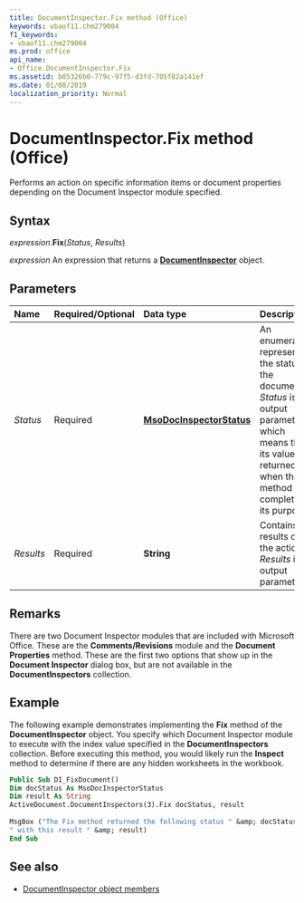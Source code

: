 ```yaml
---
title: DocumentInspector.Fix method (Office)
keywords: vbaof11.chm279004
f1_keywords:
- vbaof11.chm279004
ms.prod: office
api_name:
- Office.DocumentInspector.Fix
ms.assetid: b05326b0-779c-97f5-d3fd-705f82a141ef
ms.date: 01/08/2019
localization_priority: Normal
---
```



# DocumentInspector.Fix method (Office)

Performs an action on specific information items or document properties depending on the Document Inspector module specified.


## Syntax

_expression_.**Fix**(_Status_, _Results_)

_expression_ An expression that returns a **[DocumentInspector](Office.DocumentInspector.md)** object.


## Parameters

|Name|Required/Optional|Data type|Description|
|:-----|:-----|:-----|:-----|
| _Status_|Required|**[MsoDocInspectorStatus](office.msodocinspectorstatus.md)**|An enumeration representing the status of the document. _Status_ is an output parameter, which means that its value is returned when the method has completed its purpose.|
| _Results_|Required|**String**|Contains the results of the action. _Results_ is an output parameter.|

## Remarks

There are two Document Inspector modules that are included with Microsoft Office. These are the **Comments/Revisions** module and the **Document Properties** method. These are the first two options that show up in the **Document Inspector** dialog box, but are not available in the **DocumentInspectors** collection.


## Example

The following example demonstrates implementing the **Fix** method of the **DocumentInspector** object. You specify which Document Inspector module to execute with the index value specified in the **DocumentInspectors** collection. Before executing this method, you would likely run the **Inspect** method to determine if there are any hidden worksheets in the workbook.


```vb
Public Sub DI_FixDocument() 
Dim docStatus As MsoDocInspectorStatus 
Dim result As String 
ActiveDocument.DocumentInspectors(3).Fix docStatus, result 
 
MsgBox ("The Fix method returned the following status " &amp; docStatus &amp; _ 
" with this result " &amp; result) 
End Sub
```


## See also

- [DocumentInspector object members](overview/library-reference/documentinspector-members-office.md)

